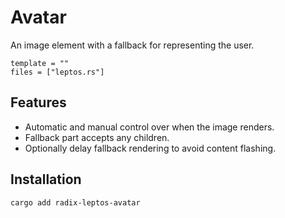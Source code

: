 # Avatar

An image element with a fallback for representing the user.

```toml,trunk
template = ""
files = ["leptos.rs"]
```

## Features

-   Automatic and manual control over when the image renders.
-   Fallback part accepts any children.
-   Optionally delay fallback rendering to avoid content flashing.

## Installation

```shell
cargo add radix-leptos-avatar
```
